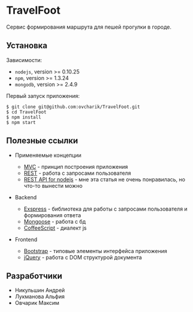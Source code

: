 # TravelFoot

Сервис формирования маршрута для пешей прогулки в городе.


## Установка

Зависимости:

  - `nodejs`, version >= 0.10.25
  - `npm`, version >= 1.3.24
  - `mongodb`, version >= 2.4.9

Первый запуск приложения:

    $ git clone git@github.com:ovcharik/TravelFoot.git
    $ cd TravelFoot
    $ npm install
    $ npm start


## Полезные ссылки

* Применяемые концепции
  - [MVC](http://ru.wikipedia.org/wiki/Model-View-Controller) - принцип построения приложения
  - [REST](http://habrahabr.ru/post/38730/) - работа с запросами пользователя
  - [REST API for nodejs](http://habrahabr.ru/post/213931/) - мне эта статья не очень понравилась, но что-то вынести можно

* Backend
  - [Exspress](http://expressjs.com/api.html) - библиотека для работы с запросами пользователя и формирования ответа
  - [Mongoose](http://mongoosejs.com/) - работа с бд
  - [CoffeeScript](http://coffeescript.org/) - диалект js

* Frontend
  - [Bootstrap](http://getbootstrap.com/) - типовые элементы интерфейса приложения
  - [jQuery](http://jquery.com/) - работа с DOM структурой документа


## Разработчики

  - Никульшин Андрей
  - Лукманова Альфия
  - Овчарик Максим
